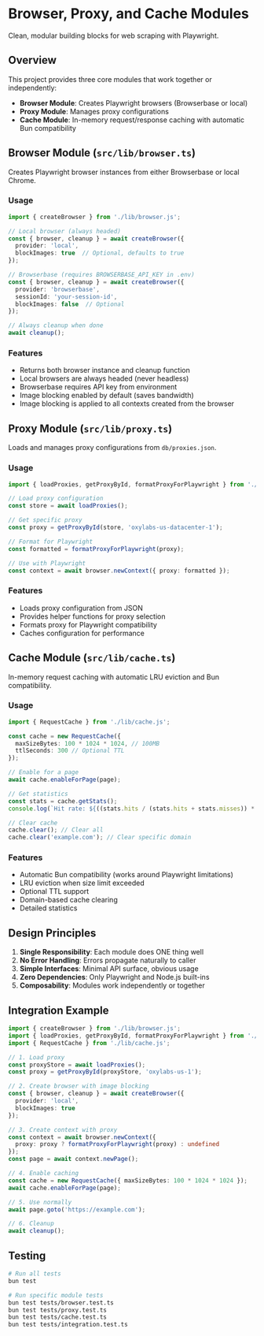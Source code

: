 # Browser, Proxy, and Cache Modules

Clean, modular building blocks for web scraping with Playwright.

## Overview

This project provides three core modules that work together or independently:
- **Browser Module**: Creates Playwright browsers (Browserbase or local)
- **Proxy Module**: Manages proxy configurations
- **Cache Module**: In-memory request/response caching with automatic Bun compatibility

## Browser Module (`src/lib/browser.ts`)

Creates Playwright browser instances from either Browserbase or local Chrome.

### Usage

```typescript
import { createBrowser } from './lib/browser.js';

// Local browser (always headed)
const { browser, cleanup } = await createBrowser({
  provider: 'local',
  blockImages: true  // Optional, defaults to true
});

// Browserbase (requires BROWSERBASE_API_KEY in .env)
const { browser, cleanup } = await createBrowser({
  provider: 'browserbase',
  sessionId: 'your-session-id',
  blockImages: false  // Optional
});

// Always cleanup when done
await cleanup();
```

### Features
- Returns both browser instance and cleanup function
- Local browsers are always headed (never headless)
- Browserbase requires API key from environment
- Image blocking enabled by default (saves bandwidth)
- Image blocking is applied to all contexts created from the browser

## Proxy Module (`src/lib/proxy.ts`)

Loads and manages proxy configurations from `db/proxies.json`.

### Usage

```typescript
import { loadProxies, getProxyById, formatProxyForPlaywright } from './lib/proxy.js';

// Load proxy configuration
const store = await loadProxies();

// Get specific proxy
const proxy = getProxyById(store, 'oxylabs-us-datacenter-1');

// Format for Playwright
const formatted = formatProxyForPlaywright(proxy);

// Use with Playwright
const context = await browser.newContext({ proxy: formatted });
```

### Features
- Loads proxy configuration from JSON
- Provides helper functions for proxy selection
- Formats proxy for Playwright compatibility
- Caches configuration for performance

## Cache Module (`src/lib/cache.ts`)

In-memory request caching with automatic LRU eviction and Bun compatibility.

### Usage

```typescript
import { RequestCache } from './lib/cache.js';

const cache = new RequestCache({
  maxSizeBytes: 100 * 1024 * 1024, // 100MB
  ttlSeconds: 300 // Optional TTL
});

// Enable for a page
await cache.enableForPage(page);

// Get statistics
const stats = cache.getStats();
console.log(`Hit rate: ${((stats.hits / (stats.hits + stats.misses)) * 100).toFixed(1)}%`);

// Clear cache
cache.clear(); // Clear all
cache.clear('example.com'); // Clear specific domain
```

### Features
- Automatic Bun compatibility (works around Playwright limitations)
- LRU eviction when size limit exceeded
- Optional TTL support
- Domain-based cache clearing
- Detailed statistics

## Design Principles

1. **Single Responsibility**: Each module does ONE thing well
2. **No Error Handling**: Errors propagate naturally to caller
3. **Simple Interfaces**: Minimal API surface, obvious usage
4. **Zero Dependencies**: Only Playwright and Node.js built-ins
5. **Composability**: Modules work independently or together

## Integration Example

```typescript
import { createBrowser } from './lib/browser.js';
import { loadProxies, getProxyById, formatProxyForPlaywright } from './lib/proxy.js';
import { RequestCache } from './lib/cache.js';

// 1. Load proxy
const proxyStore = await loadProxies();
const proxy = getProxyById(proxyStore, 'oxylabs-us-1');

// 2. Create browser with image blocking
const { browser, cleanup } = await createBrowser({
  provider: 'local',
  blockImages: true
});

// 3. Create context with proxy
const context = await browser.newContext({
  proxy: proxy ? formatProxyForPlaywright(proxy) : undefined
});
const page = await context.newPage();

// 4. Enable caching
const cache = new RequestCache({ maxSizeBytes: 100 * 1024 * 1024 });
await cache.enableForPage(page);

// 5. Use normally
await page.goto('https://example.com');

// 6. Cleanup
await cleanup();
```

## Testing

```bash
# Run all tests
bun test

# Run specific module tests
bun test tests/browser.test.ts
bun test tests/proxy.test.ts
bun test tests/cache.test.ts
bun test tests/integration.test.ts
```